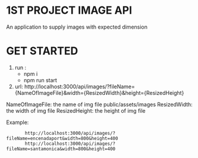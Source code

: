 # 1ST PROJECT IMAGE API

An application to supply images with expected dimension

# GET STARTED

1. run :
    - npm i
    - npm run start
2. url: http://localhost:3000/api/images/?fileName={NameOfImageFile}&width={ResizedWidth}&height={ResizedHeight}

NameOfImageFile: the name of img file public/assets/images
ResizedWidth: the width of img file
ResizedHeight: the height of img file

Example: 

           http://localhost:3000/api/images/?fileName=encenadaport&width=800&height=400
           http://localhost:3000/api/images/?fileName=santamonica&width=800&height=400
           
